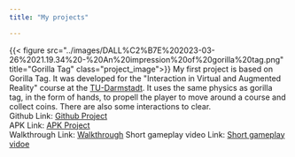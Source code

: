 ```yaml
---
title: "My projects"

---
```

{{< figure src="../images/DALL%C2%B7E%202023-03-26%2021.19.34%20-%20An%20impression%20of%20gorilla%20tag.png" title="Gorilla Tag" class="project_image">}}
My first project is based on Gorilla Tag. It was developed for the "Interaction in Virtual and Augmented Reality" course at the [TU-Darmstadt](https://www.tu-darmstadt.de/). It uses the same physics as gorilla tag, in the form of hands, to propell the player to move around a course and collect coins. There are also some interactions to clear.   
Github Link: [Github Project](https://github.com/Tadaiji/VR_Project_1)  
APK Link: [APK Project](https://drive.google.com/file/d/14StomgTC-zSpYEyJxN7Kp3EbP_9OP_fM/view?usp=share_link)  
Walkthrough Link: [Walkthrough](https://youtu.be/RoT5gWWQT1I)
Short gameplay video Link: [Short gameplay vidoe](https://youtu.be/XwSAuOdcOd4)


